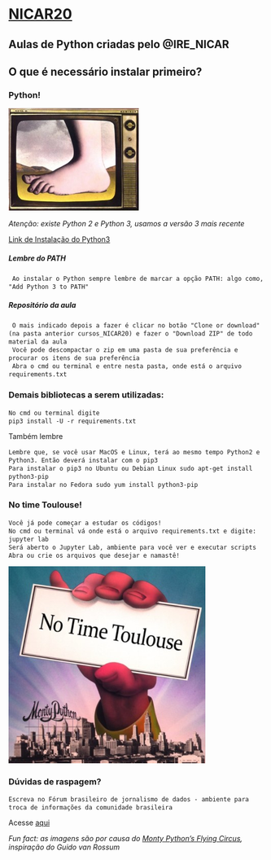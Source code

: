 # [NICAR20](https://www.ire.org/events-and-training/conferences/nicar-2020)
## Aulas de Python criadas pelo @IRE_NICAR


## O que é necessário instalar primeiro?
### Python!

![Python](Monty-Python-foot.jpg)

*Atenção: existe Python 2 e Python 3, usamos a versão 3 mais recente*<br>

[Link de Instalação do Python3](https://www.python.org/downloads/)

##### Lembre do PATH

     Ao instalar o Python sempre lembre de marcar a opção PATH: algo como, "Add Python 3 to PATH"
     
##### Repositório da aula

     O mais indicado depois a fazer é clicar no botão "Clone or download" (na pasta anterior cursos_NICAR20) e fazer o "Download ZIP" de todo material da aula
     Você pode descompactar o zip em uma pasta de sua preferência e procurar os itens de sua preferência
     Abra o cmd ou terminal e entre nesta pasta, onde está o arquivo requirements.txt
     
### Demais bibliotecas a serem utilizadas:
  
    No cmd ou terminal digite
    pip3 install -U -r requirements.txt

Também lembre

    Lembre que, se você usar MacOS e Linux, terá ao mesmo tempo Python2 e Python3. Então deverá instalar com o pip3
    Para instalar o pip3 no Ubuntu ou Debian Linux sudo apt-get install python3-pip
    Para instalar no Fedora sudo yum install python3-pip


### No time Toulouse!
    Você já pode começar a estudar os códigos!
    No cmd ou terminal vá onde está o arquivo requirements.txt e digite: jupyter lab
    Será aberto o Jupyter Lab, ambiente para você ver e executar scripts
    Abra ou crie os arquivos que desejar e namastê!
![Python](D2HXHPZXQAAvXcI.jpg)    

### Dúvidas de raspagem?
    Escreva no Fórum brasileiro de jornalismo de dados - ambiente para troca de informações da comunidade brasileira
Acesse [aqui](https://forum.jornalismodedados.org/)<br> 


*Fun fact: as imagens são por causa do [Monty Python’s Flying Circus](https://docs.python.org/2/faq/general.html#id19),  inspiração do Guido van Rossum*<br>

